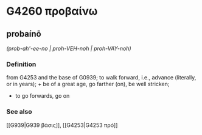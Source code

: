 # G4260 προβαίνω

## probaínō

_(prob-ah'-ee-no | proh-VEH-noh | proh-VAY-noh)_

### Definition

from G4253 and the base of G0939; to walk forward, i.e., advance (literally, or in years); + be of a great age, go farther (on), be well stricken; 

- to go forwards, go on

### See also

[[G939|G939 βάσις]], [[G4253|G4253 πρό]]
